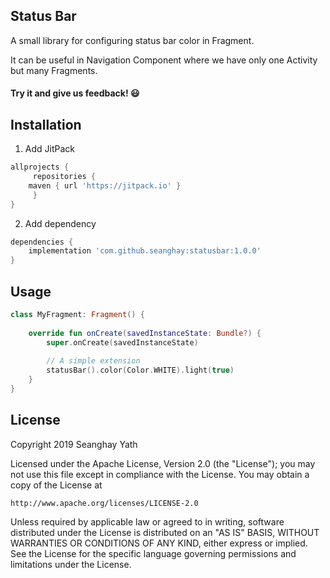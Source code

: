 ## Status Bar
A small library for configuring status bar color in Fragment.

It can be useful in Navigation Component where we have only one Activity but many Fragments.

#### Try it and give us feedback! :smiley:

## Installation

1. Add JitPack
```groovy
allprojects {
     repositories {
	maven { url 'https://jitpack.io' }
     }
}

```

2. Add dependency
```groovy
dependencies {
    implementation 'com.github.seanghay:statusbar:1.0.0'
}
```

## Usage

```kotlin
class MyFragment: Fragment() {
    
    override fun onCreate(savedInstanceState: Bundle?) {
        super.onCreate(savedInstanceState)
        
        // A simple extension
        statusBar().color(Color.WHITE).light(true)
    }
}

```


## License
Copyright 2019 Seanghay Yath

Licensed under the Apache License, Version 2.0 (the "License");
you may not use this file except in compliance with the License.
You may obtain a copy of the License at

    http://www.apache.org/licenses/LICENSE-2.0

Unless required by applicable law or agreed to in writing, software
distributed under the License is distributed on an "AS IS" BASIS,
WITHOUT WARRANTIES OR CONDITIONS OF ANY KIND, either express or implied.
See the License for the specific language governing permissions and
limitations under the License.

